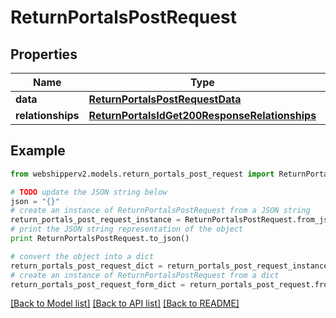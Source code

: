 # ReturnPortalsPostRequest


## Properties
Name | Type | Description | Notes
------------ | ------------- | ------------- | -------------
**data** | [**ReturnPortalsPostRequestData**](ReturnPortalsPostRequestData.md) |  | [optional] 
**relationships** | [**ReturnPortalsIdGet200ResponseRelationships**](ReturnPortalsIdGet200ResponseRelationships.md) |  | [optional] 

## Example

```python
from webshipperv2.models.return_portals_post_request import ReturnPortalsPostRequest

# TODO update the JSON string below
json = "{}"
# create an instance of ReturnPortalsPostRequest from a JSON string
return_portals_post_request_instance = ReturnPortalsPostRequest.from_json(json)
# print the JSON string representation of the object
print ReturnPortalsPostRequest.to_json()

# convert the object into a dict
return_portals_post_request_dict = return_portals_post_request_instance.to_dict()
# create an instance of ReturnPortalsPostRequest from a dict
return_portals_post_request_form_dict = return_portals_post_request.from_dict(return_portals_post_request_dict)
```
[[Back to Model list]](../README.md#documentation-for-models) [[Back to API list]](../README.md#documentation-for-api-endpoints) [[Back to README]](../README.md)


